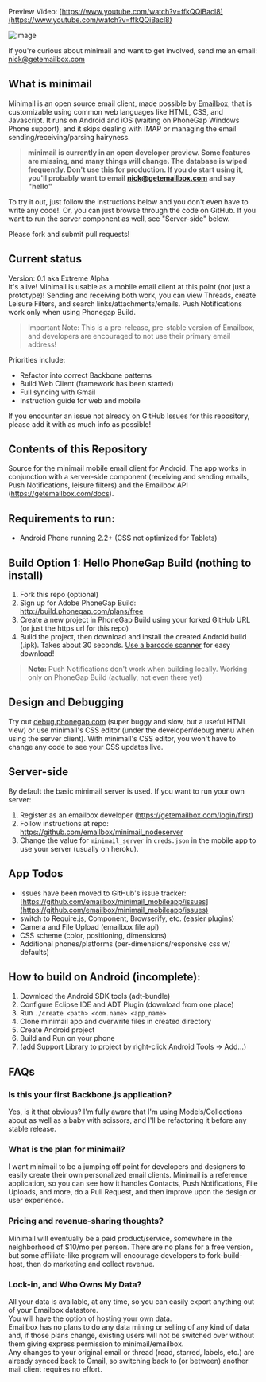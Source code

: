 Preview Video: [https://www.youtube.com/watch?v=ffkQQiBacl8](https://www.youtube.com/watch?v=ffkQQiBacl8) 

![image](https://s3.amazonaws.com/emailboxv1/phone_table1.png)

If you're curious about minimail and want to get involved, send me an email: nick@getemailbox.com  

## What is minimail  

Minimail is an open source email client, made possible by [Emailbox](https://getemailbox.com), that is customizable using common web languages like HTML, CSS, and Javascript. It runs on Android and iOS (waiting on PhoneGap Windows Phone support), and it skips dealing with IMAP or managing the email sending/receiving/parsing hairyness.  

> **minimail is currently in an open developer preview. Some features are missing, and many things will change. The database is wiped frequently. Don't use this for production. If you do start using it, you'll probably want to email nick@getemailbox.com and say "hello"**

To try it out, just follow the instructions below and you don't even have to write any code!. Or, you can just browse through the code on GitHub. If you want to run the server component as well, see "Server-side" below.  

Please fork and submit pull requests!  

## Current status 

Version: 0.1 aka Extreme Alpha  
It's alive! Minimail is usable as a mobile email client at this point (not just a prototype)! Sending and receiving both work, you can view Threads, create Leisure Filters, and search links/attachments/emails. Push Notifications work only when using Phonegap Build.  

> Important Note: This is a pre-release, pre-stable version of Emailbox, and developers are encouraged to not use their primary email address! 

Priorities include: 
- Refactor into correct Backbone patterns
- Build Web Client (framework has been started) 
- Full syncing with Gmail
- Instruction guide for web and mobile

If you encounter an issue not already on GitHub Issues for this repository, please add it with as much info as possible! 

## Contents of this Repository  
Source for the minimail mobile email client for Android. The app works in conjunction with a server-side component (receiving and sending emails, Push Notifications, leisure filters) and the Emailbox API (https://getemailbox.com/docs).  

## Requirements to run:  
- Android Phone running 2.2+ (CSS not optimized for Tablets) 

## Build Option 1: Hello PhoneGap Build (nothing to install)  
1. Fork this repo (optional)
1. Sign up for Adobe PhoneGap Build: http://build.phonegap.com/plans/free 
1. Create a new project in PhoneGap Build using your forked GitHub URL (or just the https url for this repo)  
1. Build the project, then download and install the created Android build (.ipk). Takes about 30 seconds. [Use a barcode scanner](https://play.google.com/store/apps/details?id=com.google.zxing.client.android&hl=en) for easy download! 

> **Note:** Push Notifications don't work when building locally. Working only on PhoneGap Build (actually, not even there yet)

## Design and Debugging  
Try out [debug.phonegap.com](http://debug.phonegap.com) (super buggy and slow, but a useful HTML view) or use minimail's CSS editor (under the developer/debug menu when using the server client). With minimail's CSS editor, you won't have to change any code to see your CSS updates live. 

## Server-side   
By default the basic minimail server is used. If you want to run your own server:  

1. Register as an emailbox developer (https://getemailbox.com/login/first)  
1. Follow instructions at repo: https://github.com/emailbox/minimail_nodeserver  
1. Change the value for `minimail_server` in `creds.json` in the mobile app to use your server (usually on heroku). 

## App Todos
- Issues have been moved to GitHub's issue tracker: [https://github.com/emailbox/minimail_mobileapp/issues](https://github.com/emailbox/minimail_mobileapp/issues)
- switch to Require.js, Component, Browserify, etc. (easier plugins)
- Camera and File Upload (emailbox file api)
- CSS scheme (color, positioning, dimensions) 
- Additional phones/platforms (per-dimensions/responsive css w/ defaults) 

## How to build on Android (incomplete):  
1. Download the Android SDK tools (adt-bundle) 
1. Configure Eclipse IDE and ADT Plugin (download from one place)  
1. Run `./create <path> <com.name> <app_name>`  
1. Clone minimail app and overwrite files in created directory  
1. Create Android project  
1. Build and Run on your phone  
1. (add Support Library to project by right-click Android Tools -> Add...)


## FAQs  

### Is this your first Backbone.js application?  
Yes, is it that obvious? I'm fully aware that I'm using Models/Collections about as well as a baby with scissors, and I'll be refactoring it before any stable release.  

### What is the plan for minimail?  
I want minimail to be a jumping off point for developers and designers to easily create their own personalized email clients. Minimail is a reference application, so you can see how it handles Contacts, Push Notifications, File Uploads, and more, do a Pull Request, and then improve upon the design or user experience. 

### Pricing and revenue-sharing thoughts? 
Minimail will eventually be a paid product/service, somewhere in the neighborhood of $10/mo per person. There are no plans for a free version, but some affiliate-like program will encourage developers to fork-build-host, then do marketing and collect revenue. 

### Lock-in, and Who Owns My Data?  
All your data is available, at any time, so you can easily export anything out of your Emailbox datastore.  
You will have the option of hosting your own data.  
Emailbox has no plans to do any data mining or selling of any kind of data and, if those plans change, existing users will not be switched over without them giving express permission to minimail/emailbox.  
Any changes to your original email or thread (read, starred, labels, etc.) are already synced back to Gmail, so switching back to (or between) another mail client requires no effort. 








